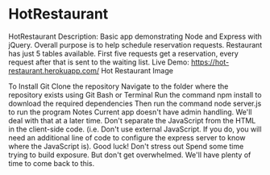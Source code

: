 # HotRestaurant

HotRestaurant
Description: Basic app demonstrating Node and Express with jQuery. Overall purpose is to help schedule reservation requests. Restaurant has just 5 tables available. First five requests get a reservation, every request after that is sent to the waiting list.
Live Demo: https://hot-restaurant.herokuapp.com/
Hot Restaurant Image

To Install
Git Clone the repository
Navigate to the folder where the repository exists using Git Bash or Terminal
Run the command npm install to download the required dependencies
Then run the command node server.js to run the program
Notes
Current app doesn't have admin handling. We'll deal with that at a later time.
Don't separate the JavaScript from the HTML in the client-side code. (i.e. Don't use external JavaScript. If you do, you will need an additional line of code to configure the express server to know where the JavaScript is).
Good luck! Don't stress out
Spend some time trying to build exposure. But don't get overwhelmed. We'll have plenty of time to come back to this.